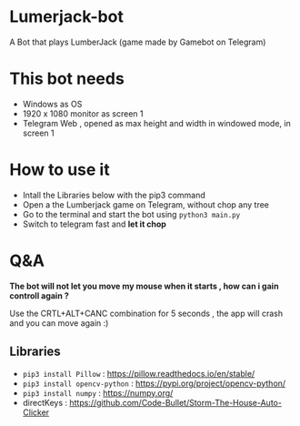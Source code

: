 # Lumerjack-bot
A Bot that plays LumberJack (game made by Gamebot on Telegram)

# This bot needs

- Windows as OS
- 1920 x 1080 monitor as screen 1
- Telegram Web , opened as max height and width in windowed mode, in screen 1

# How to use it

- Intall the Libraries below with the pip3 command
- Open a the Lumberjack game on Telegram, without chop any tree
- Go to the terminal and start the bot using `python3 main.py`
- Switch to telegram fast and **let it chop**

# Q&A

**The bot will not let you move my mouse when it starts , how can i gain controll again ?**

Use the CRTL+ALT+CANC combination for 5 seconds , the app will crash and you can move again :)


## Libraries 

- ``` pip3 install Pillow ``` : https://pillow.readthedocs.io/en/stable/
- ``` pip3 install opencv-python ``` : https://pypi.org/project/opencv-python/
- ``` pip3 install numpy ``` : https://numpy.org/
- directKeys : https://github.com/Code-Bullet/Storm-The-House-Auto-Clicker
